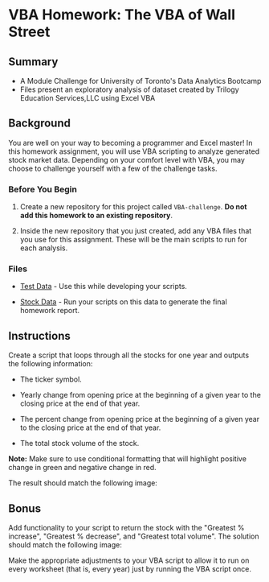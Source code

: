 # VBA Homework: The VBA of Wall Street
## Summary
* A Module Challenge for University of Toronto's Data Analytics Bootcamp
* Files present an exploratory analysis of dataset created by Trilogy Education Services,LLC using Excel VBA
## Background

You are well on your way to becoming a programmer and Excel master! In this homework assignment, you will use VBA scripting to analyze generated stock market data. Depending on your comfort level with VBA, you may choose to challenge yourself with a few of the challenge tasks.

### Before You Begin

1. Create a new repository for this project called `VBA-challenge`. **Do not add this homework to an existing repository**.

2. Inside the new repository that you just created, add any VBA files that you use for this assignment. These will be the main scripts to run for each analysis.

### Files

* [Test Data](Resources/alphabetical_testing.xlsx) - Use this while developing your scripts.

* [Stock Data](Resources/Multiple_year_stock_data.xlsx) - Run your scripts on this data to generate the final homework report.



## Instructions

Create a script that loops through all the stocks for one year and outputs the following information:

  * The ticker symbol.

  * Yearly change from opening price at the beginning of a given year to the closing price at the end of that year.

  * The percent change from opening price at the beginning of a given year to the closing price at the end of that year.

  * The total stock volume of the stock.

**Note:** Make sure to use conditional formatting that will highlight positive change in green and negative change in red.

The result should match the following image:



## Bonus

Add functionality to your script to return the stock with the "Greatest % increase", "Greatest % decrease", and "Greatest total volume". The solution should match the following image:



Make the appropriate adjustments to your VBA script to allow it to run on every worksheet (that is, every year) just by running the VBA script once.
